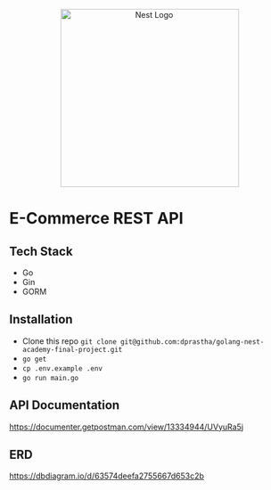 <p align="center">
  <a href="https://nestacademy.id/" target="blank"><img src="https://media-exp1.licdn.com/dms/image/C560BAQGENK8425C92A/company-logo_200_200/0/1639986729861?e=2147483647&v=beta&t=ecGbi4vXbPlluNkcG-dCON_qEOLMjRbWjDuScvofVeI" width="320" alt="Nest Logo" /></a>
</p>

# E-Commerce REST API

## Tech Stack

- Go
- Gin
- GORM

## Installation

- Clone this repo `git clone git@github.com:dprastha/golang-nest-academy-final-project.git`
- `go get`
- `cp .env.example .env`
- `go run main.go`

## API Documentation

https://documenter.getpostman.com/view/13334944/UVyuRa5j

## ERD

https://dbdiagram.io/d/63574deefa2755667d653c2b
